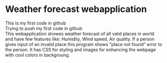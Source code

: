 # Weather forecast webapplication
This is my first code in github
<br>
Trying to push my first code in github 
<br>
This webapplication showes weather forecast of all valid places in world and have few features like: Humidity, Wind speed, Air quality. If a person gives input of an invalid place this program shows "place not found" error to the person. It has CSS for styling and images for enhancing the webpage with cool colors in backgroung.
